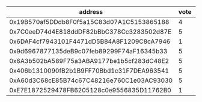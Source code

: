 address|vote|timestamp|signature
---|---|---|---
0x19B570af5DDdb8F0f5a15C83d07A1C5153865188|4|1608650239|0x823f5d86372f4096e98cfdbe8c1b96970d18b1e8d0885a702e2cc5fe04c6d3a70801393577448685605f821dbc47ad80f47f9cabf9a90bff23601fa3780d682c1c
0x7C0eeD74d4E818ddDF82bBbC378Cc3283502d87E|5|1608653282|0x342a6734c59f20446e398b1b8310020e0091a59bca70c29170d80252d7acf8de7fcf71017fc44c315e5e0eac6d2bb705660be2bad0ea75e852e31d75f27f4d6a1b
0x6DAF4cf7943101F4471dD5B84A8F1209C8cA7946|1|1608653690|0xd23c3bcd413df676d576a83f49f26330a9ca750c60ab27feed312f9982ea80b66edf884c34f54490c6fb2eef7ee0cc101c0497a85711bf0b6c9c71fdb9fe563c1b
0x9d6967877135deB9c07feb89299F74aF16345b33|5|1608663905|0x61d8ec7c1a298451e0dbc69b95750160cbe2ac049fc9809bb938c3737163f8de22631cf8b3fa2b030b4945f64e0c681ffa2c8a2d1c8207c2e064726ad44970bf1b
0x6A3b502bA589F75a3ABA9177be1b5cf283dC48E2|5|1608663924|0x47c88ff474283f8fc0b9b74706376f6910bd060424e2b4a8c3781c7298b126173591b6edadb3fade37c8ba9f28a48ce2e7bb3e5f3bb1675b6bae9924521c93b31b
0x406b1310090fB2b1B9FF70Bbd1c31F7DEA963541|5|1608669301|0xc52bc27bae06bc34497e47458d463acad264e8e18419c5e500fa49fab6f03f97261729332b30e1bb30dcd73f888959346162f4b9ad6733ba0eaecd2ac3d938441b
0xA60d3C68cE85B74c67C48216e760C1e03AC93030|5|1608695893|0xc0f4871e3fe37e2aec7dee68bf47c67654e457cfb3e2e25968c3e13be63379ad0e789de94d73b4d5ba7d2b334cadbfa77a79cb3a10625e5d21c6e86d58803aed1c
0xE7E1872529478FB6205128c0e9556835D11762B0|1|1608723036|0xb44da7b35665ab7195e0a3332d7d6e6729f1f6828fbfd3e6e4c61be7c0c650085a320fb20804b07bbf9470cac0e23ada48600b21a6e6a0e4e46b8bb30adcf3cb1c